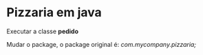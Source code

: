 # Pizzaria em java

Executar a classe <b>pedido</b>

Mudar o package, o package original é: <i>com.mycompany.pizzaria;</i>
